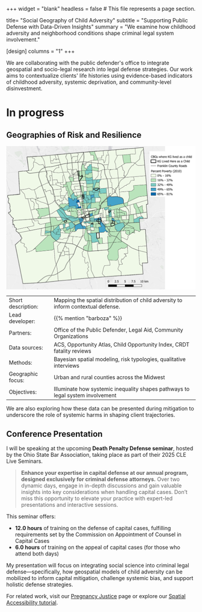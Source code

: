 +++
widget = "blank"
headless = false  # This file represents a page section.

title= "Social Geography of Child Adversity"
subtitle = "Supporting Public Defense with Data-Driven Insights"
summary = "We examine how childhood adversity and neighborhood conditions shape criminal legal system involvement."

[design]
  columns = "1"
+++

We are collaborating with the public defender's office to integrate geospatial and socio-legal research into legal defense strategies. Our work aims to contextualize clients' life histories using evidence-based indicators of childhood adversity, systemic deprivation, and community-level disinvestment.

# In progress

## Geographies of Risk and Resilience

![](child-adversity-map.png)

| | |
| ------------------| -------------------------------------------------- |
| Short description: | Mapping the spatial distribution of child adversity to inform contextual defense. |
| Lead developer: | {{% mention "barboza" %}} |
| Partners: | Office of the Public Defender, Legal Aid, Community Organizations |
| Data sources: | ACS, Opportunity Atlas, Child Opportunity Index, CRDT fatality reviews |
| Methods: | Bayesian spatial modeling, risk typologies, qualitative interviews |
| Geographic focus: | Urban and rural counties across the Midwest |
| Objectives: | Illuminate how systemic inequality shapes pathways to legal system involvement |

We are also exploring how these data can be presented during mitigation to underscore the role of systemic harms in shaping client trajectories.

## Conference Presentation

I will be speaking at the upcoming **Death Penalty Defense seminar**, hosted by the Ohio State Bar Association, taking place as part of their 2025 CLE Live Seminars.

> **Enhance your expertise in capital defense at our annual program, designed exclusively for criminal defense attorneys.** Over two dynamic days, engage in in-depth discussions and gain valuable insights into key considerations when handling capital cases. Don’t miss this opportunity to elevate your practice with expert-led presentations and interactive sessions.

This seminar offers:
- **12.0 hours** of training on the defense of capital cases, fulfilling requirements set by the Commission on Appointment of Counsel in Capital Cases
- **6.0 hours** of training on the appeal of capital cases (for those who attend both days)

My presentation will focus on integrating social science into criminal legal defense—specifically, how geospatial models of child adversity can be mobilized to inform capital mitigation, challenge systemic bias, and support holistic defense strategies.

For related work, visit our [Pregnancy Justice](/lab/preg-just) page or explore our [Spatial Accessibility tutorial](/lab/markdown/spatialaccess.html).